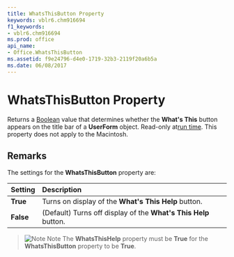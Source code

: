 ```yaml
---
title: WhatsThisButton Property
keywords: vblr6.chm916694
f1_keywords:
- vblr6.chm916694
ms.prod: office
api_name:
- Office.WhatsThisButton
ms.assetid: f9e24796-d4e0-1719-32b3-2119f20a6b5a
ms.date: 06/08/2017
---
```



# WhatsThisButton Property

Returns a [Boolean](../../Glossary/vbe-glossary.md#boolean-data-type) value that determines whether the **What's This** button appears on the title bar of a **UserForm** object. Read-only at[run time](../../Glossary/vbe-glossary.md#run-time). This property does not apply to the Macintosh.

## Remarks

The settings for the **WhatsThisButton** property are:

|**Setting**|**Description**|
|:-----|:-----|
|**True**|Turns on display of the  **What's This Help** button.|
|**False**|(Default) Turns off display of the  **What's This Help** button.|

> ![Note](../../../images/note.gif) Note
> The  **WhatsThisHelp** property must be **True** for the **WhatsThisButton** property to be **True**.
